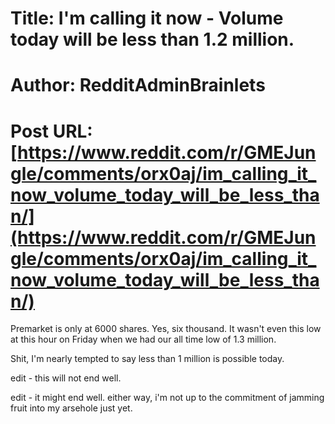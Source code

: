 # Title: I'm calling it now - Volume today will be less than 1.2 million.
# Author: RedditAdminBrainlets
# Post URL: [https://www.reddit.com/r/GMEJungle/comments/orx0aj/im_calling_it_now_volume_today_will_be_less_than/](https://www.reddit.com/r/GMEJungle/comments/orx0aj/im_calling_it_now_volume_today_will_be_less_than/)


Premarket is only at 6000 shares. Yes, six thousand. It wasn't even this low at this hour on Friday when we had our all time low of 1.3 million.

Shit, I'm nearly tempted to say less than 1 million is possible today.

edit - this will not end well.

edit - it might end well. either way, i'm not up to the commitment of jamming fruit into my arsehole just yet.